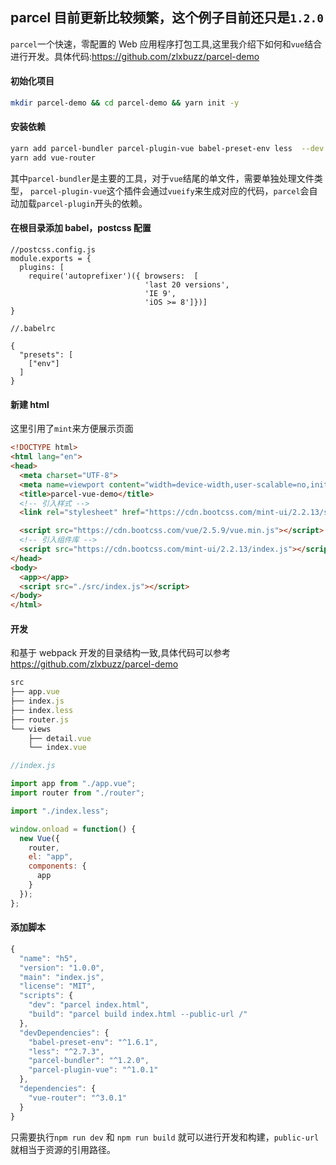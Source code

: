 ## parcel 目前更新比较频繁，这个例子目前还只是`1.2.0`

`parcel`一个快速，零配置的 Web 应用程序打包工具,这里我介绍下如何和`vue`结合进行开发。具体代码:https://github.com/zlxbuzz/parcel-demo

#### 初始化项目

```bash
mkdir parcel-demo && cd parcel-demo && yarn init -y
```

#### 安装依赖

```bash
yarn add parcel-bundler parcel-plugin-vue babel-preset-env less  --dev
yarn add vue-router
```

其中`parcel-bundler`是主要的工具，对于`vue`结尾的单文件，需要单独处理文件类型，
`parcel-plugin-vue`这个插件会通过`vueify`来生成对应的代码，`parcel`会自动加载`parcel-plugin`开头的依赖。

#### 在根目录添加 babel，postcss 配置

```
//postcss.config.js
module.exports = {
  plugins: [
    require('autoprefixer')({ browsers:  [
                              'last 20 versions',
                              'IE 9',
                              'iOS >= 8']})]
}
```

```
//.babelrc

{
  "presets": [
    ["env"]
  ]
}
```

#### 新建 html

这里引用了`mint`来方便展示页面

```html
<!DOCTYPE html>
<html lang="en">
<head>
  <meta charset="UTF-8">
  <meta name=viewport content="width=device-width,user-scalable=no,initial-scale=1,maximum-scale=1,minimum-scale=1">
  <title>parcel-vue-demo</title>
  <!-- 引入样式 -->
  <link rel="stylesheet" href="https://cdn.bootcss.com/mint-ui/2.2.13/style.css">

  <script src="https://cdn.bootcss.com/vue/2.5.9/vue.min.js"></script>
  <!-- 引入组件库 -->
  <script src="https://cdn.bootcss.com/mint-ui/2.2.13/index.js"></script>
</head>
<body>
  <app></app>
  <script src="./src/index.js"></script>
</body>
</html>
```

#### 开发

和基于 webpack 开发的目录结构一致,具体代码可以参考 https://github.com/zlxbuzz/parcel-demo

```js
src
├── app.vue
├── index.js
├── index.less
├── router.js
└── views
    ├── detail.vue
    └── index.vue
```

```js
//index.js

import app from "./app.vue";
import router from "./router";     

import "./index.less";

window.onload = function() {
  new Vue({
    router,
    el: "app",
    components: {
      app
    }
  });
};
```

#### 添加脚本

```js
{
  "name": "h5",
  "version": "1.0.0",
  "main": "index.js",
  "license": "MIT",
  "scripts": {
    "dev": "parcel index.html",
    "build": "parcel build index.html --public-url /"
  },
  "devDependencies": {
    "babel-preset-env": "^1.6.1",
    "less": "^2.7.3",
    "parcel-bundler": "^1.2.0",
    "parcel-plugin-vue": "^1.0.1"
  },
  "dependencies": {
    "vue-router": "^3.0.1"
  }
}
```

只需要执行`npm run dev` 和 `npm run build` 就可以进行开发和构建，`public-url`就相当于资源的引用路径。
